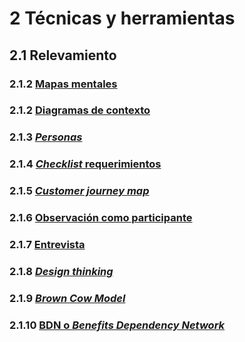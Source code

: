 # 2 Técnicas y herramientas

## 2.1 Relevamiento

### 2.1.2 [Mapas mentales](./2_1_01_Mapas_mentales.md)

### 2.1.2 [Diagramas de contexto](./2_1_02_Diagramas_de_contexto.md)

### 2.1.3 [*Personas*](./2_1_03_Personas.md)

### 2.1.4 [*Checklist* requerimientos](./2_1_04_Checklist_requerimientos.md)

### 2.1.5 [*Customer journey map*](./2_1_05_Customer_journey_map.md)

### 2.1.6 [Observación como participante](./2_1_06_Observacion_Participante.md)

### 2.1.7 [Entrevista](./2_1_07_Entrevista.md)

### 2.1.8 [*Design thinking*](./2_1_08_Design_thinking.md)

### 2.1.9 [*Brown Cow Model*](./2_1_09_Brown_Cow_Model.md)

### 2.1.10 [BDN o *Benefits Dependency Network*](./2_1_10_Benefits_Dependency_Network.md)
